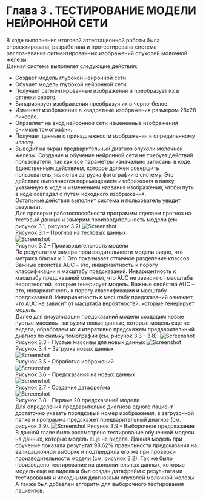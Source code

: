 # **Глава 3 . ТЕСТИРОВАНИЕ МОДЕЛИ НЕЙРОННОЙ СЕТИ**   
В ходе выполнения итоговой аттестационной работы была спроектирована, разработана и протестирована система распознавания сигментированных изображений опухолей молочной железы.  
Данная система выполняет следующие действия:   
*	Создает модель глубокой нейронной сети.
*	Обучает модель глубокой нейронной сети.
* Получает сегментированные изображения и преобразует их в оттенки серого.
*	Бинаризирует изображения преобразуя их в черно-белое.
*	Изменяет изображение в квадратные изображения размером 28х28 пикселе.
*	Оправляет на вход нейронной сети измененные изображения снимков томографии.
*	Получает данные о принадлежности изображения к определенному классу.
*	Выводит на экран предварительный диагноз опухоли молочной железы.
Создание и обучение нейронной сети не требует действий пользователя, так как все параметры изначально записаны в коде.  
Единственным действием, которое должен совершить пользователь, является загрузка фотографии в систему. Это действие выполняется перемещением изображения в папку,
указанную в коде и изменением   названия изображения, чтобы путь в коде совпадал с путем исходного изображения.  
Остальные действия выполнит система и пользователь увидит результат.  
Для проверки работоспособности программы сделаем прогноз на тестовый данных и замерим производительность модели (см. рисунок 3.1, рисунок 3.2)
![Screenshot](../main/Screenshot/рогноз%20на%20тесте.png)  
Рисунок 3.1 – Прогноз на тестовых данных  
![Screenshot](../main/Screenshot/производительность%20модели.png)  
Рисунок 3.2 – Производительность модели  
По результатам замера производительности модели видно, что метрика близка к 1.
Это показывает отличное разделение классов. Важные свойства AUC – это, инвариантность к порогу классификации и масштабу предсказаний.
Инвариантность к масштабу предсказаний означает, что AUC не зависит от масштаба вероятностей, которые генерирует модель.
Важные свойства AUC – это, инвариантность к порогу классификации и масштабу предсказаний. Инвариантность к масштабу предсказаний означает, что AUC не зависит от масштаба вероятностей,
 которые генерирует модель.  
Далее для визуализации предсказаний модели создадим новые пустые массивы, загрузим новые данные, которые модель еще не видела,
обработаем их и итеративно предскажем предварительный диагноз по снимку томографии (см. рисунок 3.3 - 3.8).
![Screenshot](../main/Screenshot/пустые%20массивы%202.png)  
Рисунок 3.3 – Пустые массивы для новых данных
![Screenshot](../main/Screenshot/загрузка%20и%20обработка%20изображкений.png)   
Рисунок 3.4 – Загрузка новых данных  
![Screenshot](../main/Screenshot/Предсказание%20на%20новых%20данных.png)  
Рисунок 3.5 - Обработка иображений   
![Screenshot](../main/Screenshot/обработка%20изображений.png)   
Рисунок 3.6 – Предсказания на новых данных  
![Screenshot](../main/Screenshot/создание%20датафрейма.png)  
Рисунок 3.7 - Создание датафрейма  
![Screenshot](../main/Screenshot/визуалиция%20предказаний.png)  
Рисунок 3.8 – Первые 20 предсказаний модели  
Для определения предварительно диагноза одного пациент достаточно указать порядковый номер изображения, в загрузочной папке и программа предскажет предварительный диагноз (см. рисунок 3.9).
![Screenshot](../main/Screenshot/Предказание%20диагноза%20по%20id.png)
Рисунок 3.9 – Выборочное предсказание  
В данной главе было рассмотрено тестирование обученной модели на данных, которые модель еще не видела.
 Данная модель при обучение показала результат 98,62% правильности предсказания на валидационной выборке и подтвердила его же при проверки производительности модели (см. рисунок 3.2).
Так же было произведено тестирование на дополнительных данных, которые модель еще не видела и был создан датафрейм с результатами тестирования и исходными диагнозами опухолей молочной железы.
А также был добавлен алгоритм для выборочного тестирования пациентов.

